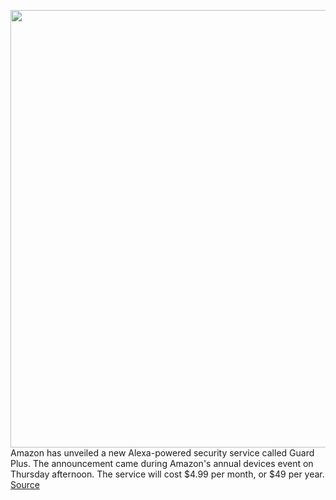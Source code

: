 <img src='https://cdn.vox-cdn.com/thumbor/PIwRTSBsT_3ZnP0jw4pf2dYdRvQ=/0x0:1920x1080/1200x800/filters:focal(807x387:1113x693)/cdn.vox-cdn.com/uploads/chorus_image/image/67463210/download.0.jpg' width='700px' /><br/>
Amazon has unveiled a new Alexa-powered security service called Guard Plus. The announcement came during Amazon's annual devices event on Thursday afternoon. The service will cost $4.99 per month, or $49 per year.
<a href='https://www.theverge.com/2020/9/24/21454582/amazon-alexa-guard-plus-subscription-service-security-price-release-date'> Source <a/>
